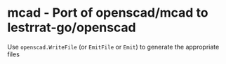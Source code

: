 mcad - Port of openscad/mcad to lestrrat-go/openscad
====

Use `openscad.WriteFile` (or `EmitFile` or `Emit`) to generate the appropriate files